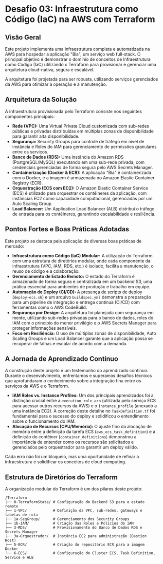 # Desafio 03: Infraestrutura como Código (IaC) na AWS com Terraform

## Visão Geral

Este projeto implementa uma infraestrutura completa e automatizada na AWS para hospedar a aplicação "Bia", um serviço web full-stack. O principal objetivo é demonstrar o domínio de conceitos de Infraestrutura como Código (IaC) utilizando o Terraform para provisionar e gerenciar uma arquitetura cloud-nativa, segura e escalável.

A arquitetura foi projetada para ser robusta, utilizando serviços gerenciados da AWS para otimizar a operação e a manutenção.

## Arquitetura da Solução

A infraestrutura provisionada pelo Terraform consiste nos seguintes componentes principais:

- **Rede (VPC):** Uma Virtual Private Cloud customizada com sub-redes públicas e privadas distribuídas em múltiplas zonas de disponibilidade para garantir alta disponibilidade.
- **Segurança:** Security Groups para controle de tráfego em nível de instância e Roles do IAM para gerenciamento de permissões granulares entre os serviços.
- **Banco de Dados (RDS):** Uma instância do Amazon RDS (PostgreSQL/MySQL) executando em uma sub-rede privada, com credenciais gerenciadas de forma segura pelo AWS Secrets Manager.
- **Containerização (Docker & ECR):** A aplicação "Bia" é containerizada com o Docker, e a imagem é armazenada no Amazon Elastic Container Registry (ECR).
- **Orquestração (ECS com EC2):** O Amazon Elastic Container Service (ECS) é utilizado para orquestrar os contêineres da aplicação, com instâncias EC2 como capacidade computacional, gerenciadas por um Auto Scaling Group.
- **Load Balancer:** Um Application Load Balancer (ALB) distribui o tráfego de entrada para os contêineres, garantindo escalabilidade e resiliência.

## Pontos Fortes e Boas Práticas Adotadas

Este projeto se destaca pela aplicação de diversas boas práticas de mercado:

- **Infraestrutura como Código (IaC) Modular:** A utilização do Terraform com uma estrutura de diretórios modular, onde cada componente da infraestrutura (VPC, IAM, RDS, etc.) é isolado, facilita a manutenção, o reuso de código e a colaboração.
- **Gerenciamento de Estado Remoto:** O estado do Terraform é armazenado de forma segura e centralizada em um backend S3, uma prática essencial para ambientes de produção e trabalho em equipe.
- **Automação de Deploy (CI/CD):** A presença de scripts de deploy (`deploy-ecs.sh`) e um arquivo `buildspec.yml` demonstra a preparação para um pipeline de integração e entrega contínua (CI/CD) com ferramentas como o AWS CodeBuild.
- **Segurança por Design:** A arquitetura foi planejada com segurança em mente, utilizando sub-redes privadas para o banco de dados, roles do IAM com o princípio do menor privilégio e o AWS Secrets Manager para proteger informações sensíveis.
- **Foco em Resiliência:** O uso de múltiplas zonas de disponibilidade, Auto Scaling Groups e um Load Balancer garante que a aplicação possa se recuperar de falhas e escalar de acordo com a demanda.

## A Jornada de Aprendizado Contínuo

A construção deste projeto é um testemunho do aprendizado contínuo. Durante o desenvolvimento, enfrentamos e superamos desafios técnicos que aprofundaram o conhecimento sobre a integração fina entre os serviços da AWS e o Terraform.

- **IAM Roles vs. Instance Profiles:** Um dos principais aprendizados foi a distinção crucial entre a `execution_role_arn` (utilizada pelo serviço ECS para acessar outros recursos da AWS) e o `instance_profile` (anexado a uma instância EC2). A correção deste detalhe no `TaskDefinition.tf` foi fundamental para o sucesso do deploy e solidificou o entendimento sobre o funcionamento do IAM.
- **Alocação de Recursos (CPU/Memória):** O ajuste fino da alocação de memória entre a definição da tarefa ECS (`aws_ecs_task_definition`) e a definição do contêiner (`container_definitions`) demonstrou a importância de entender como os recursos são solicitados e gerenciados pelo orquestrador para garantir um deploy válido.

Cada erro não foi um bloqueio, mas uma oportunidade de refinar a infraestrutura e solidificar os conceitos de cloud computing.

## Estrutura de Diretórios do Terraform

A organização modular do Terraform é um dos pilares deste projeto:

```
/Terraform
├── 0-TerraformState/ # Configuração do Backend S3 para o estado remoto
├── 1-VPC/            # Definição da VPC, sub-redes, gateways e tabelas de rota
├── 1a-SegGroup/      # Gerenciamento dos Security Groups
├── 1b-IAM/           # Criação das Roles e Policies do IAM
├── 3-RDS/            # Provisionamento do Banco de Dados RDS e Secrets Manager
├── 3a-Orquestrador/  # Instância EC2 para administração (Bastion Host)
├── 5-ECR/            # Criação do repositório ECR para a imagem Docker
└── 6-ECS/            # Configuração do Cluster ECS, Task Definition, Service e ALB
```
